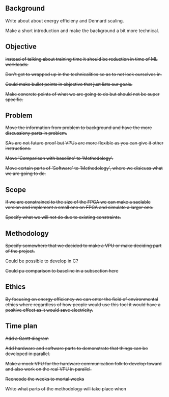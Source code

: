 ## Background
Write about about energy efficieny and Dennard scaling.

Make a short introduction and make the background a bit more technical.

## Objective
~~instead of talking about training time it should be reduction in time of ML workloads.~~

~~Don't get to wrapped up in the technicalities so as to not lock ourselves in.~~

~~Could make bullet points in objective that just lists our goals.~~

~~Make concrete points of what we are going to do but should not be super specific.~~

## Problem
~~Move the information from problem to background and have the more discussiony parts in problem.~~

~~SAs are not future proof but VPUs are more flexible as you can give it other instructions.~~

~~Move 'Comparison with baseline' to 'Methodology'.~~

~~Move certain parts of 'Software' to 'Methodology', where we disicuss what we are going to do.~~

## Scope
~~If we are constrained to the size of the FPGA we can make a saclable version and implement a small one on FPGA and simulate a larger one.~~

~~Specify what we will not do due to existing constraints.~~

## Methodology

~~Specify somewhere that we decided to make a VPU or make deciding part of the project.~~

Could be possible to develop in C?

~~Could pu comparison to baseline in a subsection here~~

## Ethics

~~By focusing on energy efficiency we can enter the field of environmental ethics where regardless of how people would use this tool it would have a positive effect as it would save electricity.~~

## Time plan
~~Add a Gantt diagram~~

~~Add hardware and software parts to demonstrate that things can be developed in parallel.~~

~~Make a mock VPU for the hardware communication folk to develop toward and also work on the real VPU in parallel.~~

~~Reencode the weeks to mortal weeks~~

~~Write what parts of the methodology will take place when~~
